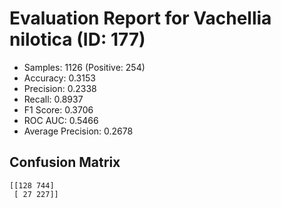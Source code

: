 # Evaluation Report for Vachellia nilotica (ID: 177)
- Samples: 1126 (Positive: 254)
- Accuracy: 0.3153
- Precision: 0.2338
- Recall: 0.8937
- F1 Score: 0.3706
- ROC AUC: 0.5466
- Average Precision: 0.2678

## Confusion Matrix
```
[[128 744]
 [ 27 227]]
```